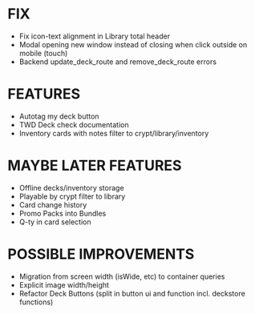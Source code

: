 # FIX
- Fix icon-text alignment in Library total header
- Modal opening new window instead of closing when click outside on mobile (touch)
- Backend update_deck_route and remove_deck_route errors

# FEATURES
- Autotag my deck button
- TWD Deck check documentation
- Inventory cards with notes filter to crypt/library/inventory

# MAYBE LATER FEATURES
- Offline decks/inventory storage
- Playable by crypt filter to library
- Card change history
- Promo Packs into Bundles
- Q-ty in card selection

# POSSIBLE IMPROVEMENTS
- Migration from screen width (isWide, etc) to container queries
- Explicit image width/height
- Refactor Deck Buttons (split in button ui and function incl. deckstore functions)
